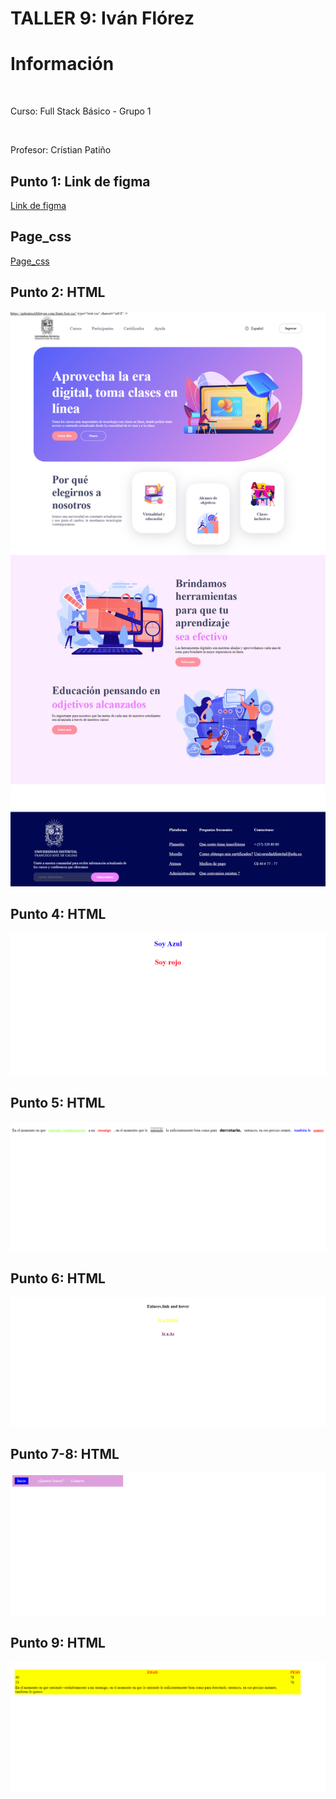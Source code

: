 <h1>TALLER 9: Iván Flórez</h1>

<h1>Información</h1><br>

<p>Curso: Full Stack Básico - Grupo 1</p> <br>
<p>Profesor: Crístian Patiño</p>

<h2>Punto 1: Link de figma</h2>

<a href="https://www.figma.com/file/HnKQ5d4eBpjMSV7HWw3Vk0/RITA-Iv%C3%A1n-Fl%C3%B3rez?type=design&node-id=0-1&t=diEJ0YGXais14xRL-0" target="_blank"> Link de figma</a>

<h2> Page_css</h2>
    <a href="file:///C:/Users/User/Downloads/PERSONALES/Full%20Stack%20Program/Taller%209/taller-9-full-stack-1/Punto%20-1-3/index.html " target="_page_"> Page_css</a>
<h2> Punto 2: HTML</h2>
<img src="./public/images/Page_Punto-1-3.png" alt = "htm">
<h2> Punto 4: HTML</h2>
<img src="./public/images/punto-4-punto.png" alt = "htm">
<h2> Punto 5: HTML</h2>
<img src="./public/images/punto-5-html.png" alt = "htm">
<h2> Punto 6: HTML</h2>
<img src="./public/images/punto-6-html.png" alt = "htm">
<h2> Punto 7-8: HTML</h2>
<img src="./public/images/punto-7-8-html.png" alt = "htm">
<h2> Punto 9: HTML</h2>
<img src="./public/images/punto-9-html.png" alt = "htm">

</div>
